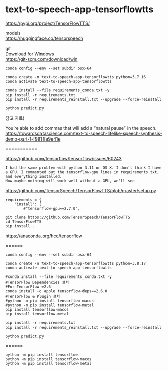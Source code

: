 # text-to-speech-app-tensorflowtts

https://pypi.org/project/TensorFlowTTS/  

models  
https://huggingface.co/tensorspeech

git  
Download for Windows  
https://git-scm.com/download/win

```
conda config --env --set subdir osx-64
```
```
conda create -n text-to-speech-app-tensorflowtts python=3.7.16
conda activate text-to-speech-app-tensorflowtts

conda install --file requirements_conda.txt -y
pip install -r requirements.txt
pip install -r requirements_reinstall.txt --upgrade --force-reinstall
```

```
python predict.py
```

참고 자료)

You’re able to add commas that will add a “natural pause” in the speech.  
https://towardsdatascience.com/text-to-speech-lifelike-speech-synthesis-demo-part-1-f991ffe9e41e


===========

https://github.com/tensorflow/tensorflow/issues/60243
```
I had the same problem with python 3.11 on OS X. I don't think I have a GPU. I commented out the tensorflow-gpu lines in requirements.txt, and everything installed.
Now maybe nothing will work well without a GPU, we'll see
```
https://github.com/TensorSpeech/TensorFlowTTS/blob/master/setup.py
```
requirements = {
    "install": [
        #"tensorflow-gpu==2.7.0",
```
```
git clone https://github.com/TensorSpeech/TensorFlowTTS
cd TensorFlowTTS
pip install .
```

https://anaconda.org/hcc/tensorflow

======

```
conda config --env --set subdir osx-64
```
```
conda create -n text-to-speech-app-tensorflowtts python=3.8.17
conda activate text-to-speech-app-tensorflowtts

#conda install --file requirements_conda.txt -y
#TensorFlow Dependencies 설치
#For TensorFlow v2.6 
conda install -c apple tensorflow-deps==2.6.0
#TensorFlow & Plugin 설치
#python -m pip install tensorflow-macos
#python -m pip install tensorflow-metal
pip install tensorflow-macos
pip install tensorflow-metal

pip install -r requirements.txt
pip install -r requirements_reinstall.txt --upgrade --force-reinstall
```

```
python predict.py
```

======

```
python -m pip install tensorflow
python -m pip install tensorflow-macos
python -m pip install tensorflow-metal
```
